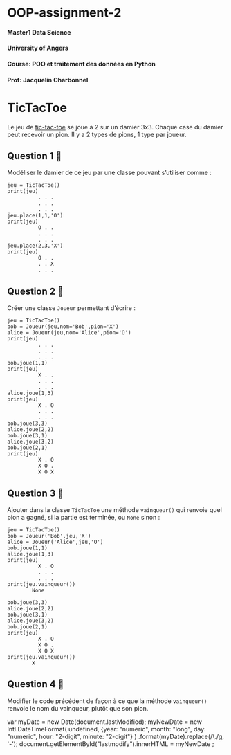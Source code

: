 # OOP-assignment-2
#### Master1 Data Science
#### University of Angers
#### Course: POO et traitement des données en Python
#### Prof: Jacquelin Charbonnel

TicTacToe
=========


Le jeu de [tic-tac-toe](https://fr.wikipedia.org/wiki/Tic-tac-toe) se joue à 2 sur un damier 3x3. Chaque case du damier peut recevoir un pion. Il y a 2 types de pions, 1 type par joueur.

Question 1 🙂
-------------

Modéliser le damier de ce jeu par une classe pouvant s’utiliser comme :

    jeu = TicTacToe()
    print(jeu)
              . . .
              . . .
              . . .
    jeu.place(1,1,'O')
    print(jeu)
              O . .
              . . .
              . . .
    jeu.place(2,3,'X')
    print(jeu)
              O . .
              . . X
              . . .

Question 2 🙂
-------------

Créer une classe `Joueur` permettant d’écrire :

    jeu = TicTacToe()
    bob = Joueur(jeu,nom='Bob',pion='X')
    alice = Joueur(jeu,nom='Alice',pion='O')
    print(jeu)
              . . .
              . . .
              . . .
    bob.joue(1,1)
    print(jeu)
              X . .
              . . .
              . . .
    alice.joue(1,3)
    print(jeu)
              X . O
              . . .
              . . .
    bob.joue(3,3)
    alice.joue(2,2)
    bob.joue(3,1)
    alice.joue(3,2)
    bob.joue(2,1)
    print(jeu)
              X . O
              X O .
              X O X

Question 3 🙂
-------------

Ajouter dans la classe `TicTacToe` une méthode `vainqueur()` qui renvoie quel pion a gagné, si la partie est terminée, ou `None` sinon :

    jeu = TicTacToe()
    bob = Joueur('Bob',jeu,'X')
    alice = Joueur('Alice',jeu,'O')
    bob.joue(1,1)
    alice.joue(1,3)
    print(jeu)
              X . O
              . . .
              . . .
    print(jeu.vainqueur())
            None
    
    bob.joue(3,3)
    alice.joue(2,2)
    bob.joue(3,1)
    alice.joue(3,2)
    bob.joue(2,1)
    print(jeu)
              X . O
              X O .
              X O X
    print(jeu.vainqueur())
            X

Question 4 🤔
-------------

Modifier le code précédent de façon à ce que la méthode `vainqueur()` renvoie le nom du vainqueur, plutôt que son pion.


var myDate = new Date(document.lastModified); myNewDate = new Intl.DateTimeFormat( undefined, {year: "numeric", month: "long", day: "numeric", hour: "2-digit", minute: "2-digit"} ) .format(myDate).replace(/\\./g, '-'); document.getElementById("lastmodify").innerHTML = myNewDate ;
